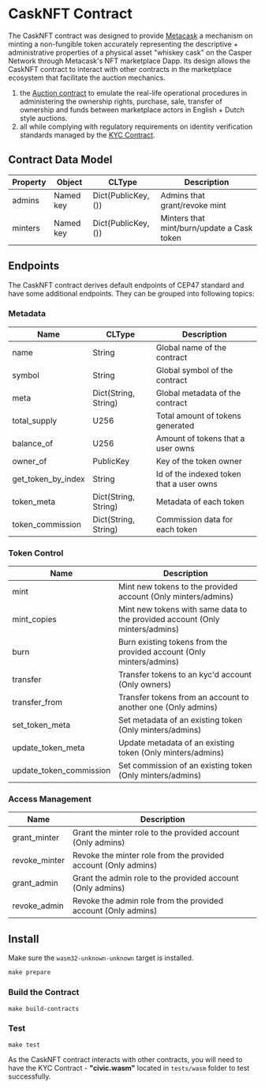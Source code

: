 # CaskNFT Contract

The CaskNFT contract was designed  to provide [Metacask](https://metacask.com/) a mechanism on minting a non-fungible token accurately representing the descriptive + administrative properties of a physical asset "whiskey cask"  on the Casper Network through Metacask's NFT marketplace Dapp.  Its design allows the CaskNFT contract to interact with other contracts in the marketplace ecosystem that facilitate the auction mechanics.   
1)  the [Auction contract](https://github.com/CasperLabs/casper-private-auction) to emulate the real-life operational procedures in administering the ownership rights, purchase, sale, transfer of ownership and funds between marketplace actors in English + Dutch style auctions.    
2) all while complying with regulatory requirements on identity verification standards managed by the [KYC Contract](https://github.com/CasperLabs/civic-contract).  

## Contract Data Model
| Property | Object | CLType | Description |
| --- | --- | --- | --- |
| admins | Named key | Dict(PublicKey, ()) | Admins that grant/revoke mint |
| minters | Named key | Dict(PublicKey, ()) | Minters that mint/burn/update a Cask token |

## Endpoints
The CaskNFT contract derives default endpoints of CEP47 standard and have some additional endpoints.
They can be grouped into following topics:

### Metadata
| Name | CLType | Description |
| --- | --- | --- |
| name | String | Global name of the contract |
| symbol | String | Global symbol of the contract |
| meta | Dict(String, String) | Global metadata of the contract |
| total_supply | U256 | Total amount of tokens generated |
| balance_of | U256 | Amount of tokens that a user owns |
| owner_of | PublicKey | Key of the token owner |
| get_token_by_index | String | Id of the indexed token that a user owns |
| token_meta | Dict(String, String) | Metadata of each token |
| token_commission | Dict(String, String) | Commission data for each token |

### Token Control
| Name | Description |
| --- | --- |
| mint | Mint new tokens to the provided account (Only minters/admins) |
| mint_copies | Mint new tokens with same data to the provided account (Only minters/admins) |
| burn | Burn existing tokens from the provided account (Only minters/admins) |
| transfer | Transfer tokens to an kyc'd account (Only owners) |
| transfer_from | Transfer tokens from an account to another one (Only admins) |
| set_token_meta | Set metadata of an existing token (Only minters/admins) |
| update_token_meta | Update metadata of an existing token (Only minters/admins) |
| update_token_commission | Set commission of an existing token (Only minters/admins) |

### Access Management
| Name | Description |
| --- | --- |
| grant_minter | Grant the minter role to the provided account (Only admins) |
| revoke_minter | Revoke the minter role from the provided account (Only admins) |
| grant_admin | Grant the admin role to the provided account (Only admins) |
| revoke_admin | Revoke the admin role from the provided account (Only admins) |

## Install
Make sure the `wasm32-unknown-unknown` target is installed.
```
make prepare
```

### Build the Contract
```
make build-contracts
```

### Test
```
make test
```
As the CaskNFT contract interacts with other contracts, you will need to have the KYC Contract - **"civic.wasm"** located in `tests/wasm` folder to test successfully.
